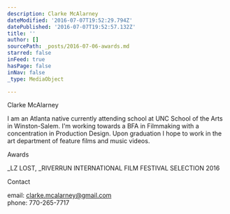 ```yaml
---
description: Clarke McAlarney
dateModified: '2016-07-07T19:52:29.794Z'
datePublished: '2016-07-07T19:52:57.132Z'
title: ''
author: []
sourcePath: _posts/2016-07-06-awards.md
starred: false
inFeed: true
hasPage: false
inNav: false
_type: MediaObject

---
```

Clarke McAlarney

I am an Atlanta native currently attending school at UNC School of the Arts in Winston-Salem. I'm working towards a BFA in Filmmaking with a concentration in Production Design. Upon graduation I hope to work in the art department of feature films and music videos.

Awards

_LZ LOST, _RIVERRUN INTERNATIONAL FILM FESTIVAL SELECTION 2016

Contact

email: clarke.mcalarney@gmail.com  
phone: 770-265-7717